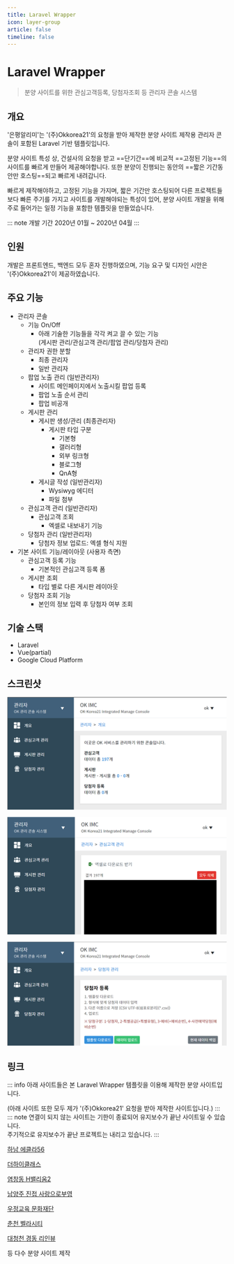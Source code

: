 ```yaml
---
title: Laravel Wrapper
icon: layer-group
article: false
timeline: false
---
```


# Laravel Wrapper

> 분양 사이트를 위한 관심고객등록, 당첨자조회 등 관리자 콘솔 시스템

## 개요

'은평알리미'는 '(주)Okkorea21'의 요청을 받아 제작한 분양 사이트 제작용 관리자 콘솔이 포함된 Laravel 기반 템플릿입니다.

분양 사이트 특성 상, 건설사의 요청을 받고 ==단기간==에 비교적 ==고정된 기능==의 사이트를 빠르게 만들어 제공해야합니다.
또한 분양이 진행되는 동안의 ==짧은 기간동안만 호스팅==되고 빠르게 내려갑니다.

빠르게 제작해야하고, 고정된 기능을 가지며, 짧은 기간만 호스팅되어 다른 프로젝트들보다 빠른 주기를 가지고 사이트를 개발해야되는 특성이 있어,
분양 사이트 개발을 위해 주로 들어가는 일정 기능을 포함한 템플릿을 만들었습니다.

::: note 개발 기간
2020년 01월 ~ 2020년 04월
:::

## 인원

개발은 프론트엔드, 백엔드 모두 혼자 진행하였으며, 기능 요구 및 디자인 시안은 '(주)Okkorea21'이 제공하였습니다.

## 주요 기능

- 관리자 콘솔
  - 기능 On/Off
    - 아래 기술한 기능들을 각각 켜고 끌 수 있는 기능  
      (게시판 관리/관심고객 관리/팝업 관리/당첨자 관리)
  - 관리자 권한 분할
    - 최종 관리자
    - 일반 관리자
  - 팝업 노출 관리 (일반관리자)
    - 사이트 메인페이지에서 노출시킬 팝업 등록
    - 팝업 노출 순서 관리
    - 팝업 비공개
  - 게시판 관리
    - 게시판 생성/관리 (최종관리자)
      - 게시판 타입 구분
        - 기본형
        - 갤러리형
        - 외부 링크형
        - 블로그형
        - QnA형
    - 게시글 작성 (일반관리자)
      - Wysiwyg 에디터
      - 파일 첨부
  - 관심고객 관리 (일반관리자)
    - 관심고객 조회
      - 엑셀로 내보내기 기능
  - 당첨자 관리 (일반관리자)
    - 당첨자 정보 업로드: 엑셀 형식 지원
- 기본 사이트 기능/레이아웃 (사용자 측면)
  - 관심고객 등록 기능
    - 기본적인 관심고객 등록 폼
  - 게시판 조회
    - 타입 별로 다른 게시판 레이아웃
  - 당첨자 조회 기능
    - 본인의 정보 입력 후 당첨자 여부 조회

## 기술 스택

- Laravel
- Vue(partial)
- Google Cloud Platform

## 스크린샷

!['Laravel Wrapper' 관리자 콘솔 [메인페이지]](./laravel-wrapper/screenshot1.png)

!['Laravel Wrapper' 관리자 콘솔 [관심고객 관리]](./laravel-wrapper/screenshot2.png)

!['Laravel Wrapper' 관리자 콘솔 [당첨자 관리]](./laravel-wrapper/screenshot3.png)

## 링크

::: info
아래 사이트들은 본 Laravel Wrapper 템플릿을 이용해 제작한 분양 사이트입니다.

(아래 사이트 또한 모두 제가 '(주)Okkorea21' 요청을 받아 제작한 사이트입니다.)
:::
::: note
연결이 되지 않는 사이트는 기한이 종료되어 유지보수가 끝난 사이트일 수 있습니다.  
주기적으로 유지보수가 끝난 프로젝트는 내리고 있습니다.
:::

[하남 에클라56](https://www.xn--56-hz8ii78bfrm.com/)

[더하이클래스](https://www.xn--9m1by4fo7l0yef3mu8g.com/)

[염창동 H밸리움2](https://www.xn--h2-id0j87fgyt.com/)

[남양주 진접 사랑으로부영](http://jinjeop.sarangeuro.co.kr/)

[우정교육 문화재단](http://www.woojungedu.co.kr/)

[춘천 벨라시티](https://www.ccbellacity.co.kr/)

[대청천 경동 리인뷰](http://xn--289at2jwsay4p9zfjsqdpi4d.com/)

등 다수 분양 사이트 제작
